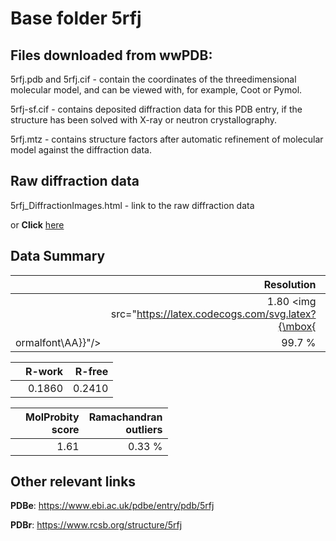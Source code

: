 # Base folder 5rfj

## Files downloaded from wwPDB:

5rfj.pdb and 5rfj.cif - contain the coordinates of the threedimensional molecular model, and can be viewed with, for example, Coot or Pymol.

5rfj-sf.cif - contains deposited diffraction data for this PDB entry, if the structure has been solved with X-ray or neutron crystallography.

5rfj.mtz - contains structure factors after automatic refinement of molecular model against the diffraction data.

## Raw diffraction data

5rfj_DiffractionImages.html - link to the raw diffraction data 

or **Click** [here](https://zenodo.org/record/3731392) 

## Data Summary
|   | Resolution | Completeness| I/sigma |
|---|-------------:|----------------:|--------------:|
|   |1.80 <img src="https://latex.codecogs.com/svg.latex?{\mbox{
ormalfont\AA}}"/>|99.7  %|<img width=50/>4.000|

|   | **R-work**| **R-free**   
|---|-------------:|----------------:|           
||0.1860|0.2410|

|   |**MolProbity<br>score**| **Ramachandran<br>outliers** 
|---|-------------:|----------------:|
||1.61|0.33 %|

## Other relevant links 
**PDBe**:  https://www.ebi.ac.uk/pdbe/entry/pdb/5rfj
 
**PDBr**: https://www.rcsb.org/structure/5rfj 

